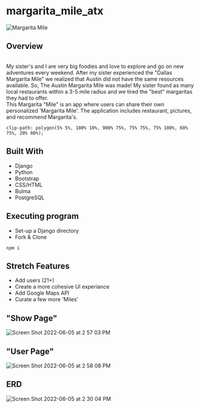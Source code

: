 # margarita_mile_atx
![Margarita Mile](https://user-images.githubusercontent.com/101522627/173257324-970a1819-b4d3-4f9f-aa43-b78286a50744.png)

## Overview
###### 
My sister's and I are very big foodies and love to explore and go on new adventures every weekend. After my sister experienced the "Dallas Margarita Mile" we realized that Austin did not have the same resources available. So, The Austin Margarita Mile was made! My sister found as many local restaurants within a 3-5 mile radius and we tired the "best" margaritas they had to offer.   
This Margarita "Mile" is an app where users can share their own personalized 'Margarita Mile'. The application includes restaurant, pictures, and recommend Margarita's. 
```
clip-path: polygon(5% 5%, 100% 10%, 900% 75%, 75% 75%, 75% 100%, 60% 75%, 20% 80%);
```
## Built With
* Django
* Python
* Bootstrap
* CSS/HTML
* Bulma
* PostgreSQL

## Executing program
* Set-up a Django directory
* Fork & Clone
```
npm i
```
## Stretch Features

* Add users (21+)
* Create a more cohesive UI experiance
* Add Google Maps API
* Curate a few more 'Miles'


## "Show Page"
![Screen Shot 2022-06-05 at 2 57 03 PM](https://user-images.githubusercontent.com/101522627/172068280-46e378c8-61b9-4669-9394-a5c38bcd32cf.png)
## "User Page"
![Screen Shot 2022-06-05 at 2 58 08 PM](https://user-images.githubusercontent.com/101522627/172068292-5dd72974-3a12-4c9d-afcc-71a4a407d0b1.png)
## ERD
![Screen Shot 2022-06-05 at 2 30 04 PM](https://user-images.githubusercontent.com/101522627/172067915-3e81094c-6079-46b3-98eb-b6a4e40f0180.png)
